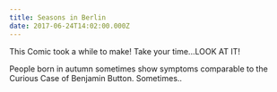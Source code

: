 ```yaml
---
title: Seasons in Berlin
date: 2017-06-24T14:02:00.000Z
---
```


This Comic took a while to make! Take your time...LOOK AT IT!

<section class="hidden" aria-description="Hidden text" tabindex="0">
People born in autumn sometimes show symptoms comparable to the Curious Case of Benjamin Button. Sometimes..
</section>